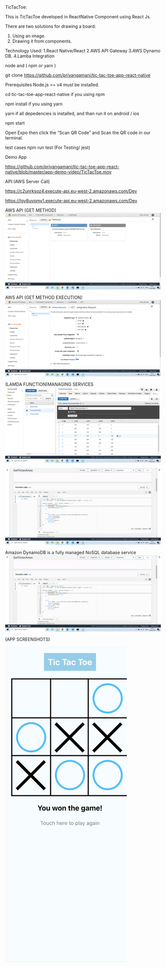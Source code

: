 TicTacToe:

This is TicTacToe developed in ReactNative  Component using React Js.

There are two solutions for drawing a board:
1. Using an image.
2. Drawing it from components.

Technology Used:
1.React Native/React
2.AWS API Gateway
3.AWS Dynamo DB.
4.Lamba Integration


node and ( npm or yarn )

git clone https://github.com/priyangamani/tic-tac-toe-app-react-native

Prerequisites
Node.js >= v4 must be installed.

cd tic-tac-toe-app-react-native if you using npm

npm install if you using yarn

yarn if all depedencies is installed, and than run it on android / ios

npm start

Open Expo then click the “Scan QR Code” and Scan the QR code in our terminal.


test cases npm run test (For Testing/ jest)

Demo App

https://github.com/priyangamani/tic-tac-toe-app-react-native/blob/master/app-demo-video/TicTacToe.mov

API:(AWS Server Call)

https://c2unrksoz4.execute-api.eu-west-2.amazonaws.com/Dev

https://lgy8uvpmv1.execute-api.eu-west-2.amazonaws.com/Dev

 AWS API (GET METHOD)
![alt text](https://github.com/priyangamani/tic-tac-toe-app-react-native/blob/master/aws-serverless-screenshots/api-gateway-1.png)

 AWS API (GET METHOD EXECUTION)
![alt text](https://github.com/priyangamani/tic-tac-toe-app-react-native/blob/master/aws-serverless-screenshots/api-integration.png)

(LAMDA FUNCTION)MANAGING SERVICES
![alt text](https://github.com/priyangamani/tic-tac-toe-app-react-native/blob/master/aws-serverless-screenshots/dunamo-db-areas.png)

![alt text](https://github.com/priyangamani/tic-tac-toe-app-react-native/blob/master/aws-serverless-screenshots/lambda-function-areas.png)

Amazon DynamoDB is a fully managed NoSQL database service 
![alt text](https://github.com/priyangamani/tic-tac-toe-app-react-native/blob/master/aws-serverless-screenshots/lambda-function-areas.png)

(APP SCREENSHOTS)

[![Watch the video](https://github.com/priyangamani/tic-tac-toe-app-react-native/blob/master/app-screenshot/Screenshot%202020-06-12%20at%209.35.55%20PM.png)](https://drive.google.com/file/d/1i12YVA4TpKhD-0pSapdVwCXOfejn3sd7/view)


